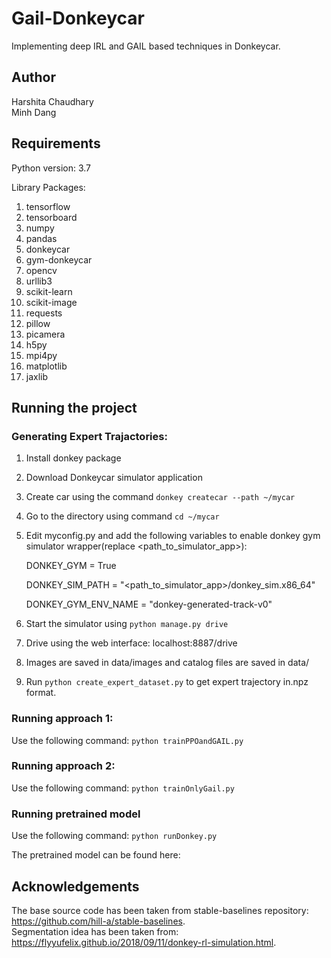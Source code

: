 
# Gail-Donkeycar 
Implementing deep IRL and GAIL based techniques in Donkeycar.

## Author 
Harshita Chaudhary  
Minh Dang  

## Requirements
Python version: 3.7

Library Packages: 
1. tensorflow
2. tensorboard
3. numpy
4. pandas
5. donkeycar
6. gym-donkeycar
7. opencv
8. urllib3
9. scikit-learn
10. scikit-image
11. requests
12. pillow
13. picamera
14. h5py
15. mpi4py
16. matplotlib
17. jaxlib
  

## Running the project

### Generating Expert Trajactories:

1. Install donkey package
2. Download Donkeycar simulator application
3. Create car using the command `donkey createcar --path ~/mycar`
4. Go to the directory using command `cd ~/mycar`
5. Edit myconfig.py and add the following variables to enable donkey gym simulator wrapper(replace <path_to_simulator_app>):

    DONKEY_GYM = True
    
    DONKEY_SIM_PATH = "<path_to_simulator_app>/donkey_sim.x86_64"
    
    DONKEY_GYM_ENV_NAME = "donkey-generated-track-v0"
    
7. Start the simulator using `python manage.py drive`
8. Drive using the web interface: localhost:8887/drive
9. Images are saved in data/images and catalog files are saved in data/
10. Run `python create_expert_dataset.py` to get expert trajectory in.npz format.

### Running approach 1:
Use the following command:
    `python trainPPOandGAIL.py`

### Running approach 2:
Use the following command:
    `python trainOnlyGail.py`

### Running pretrained model
Use the following command:
    `python runDonkey.py`

The pretrained model can be found here:

## Acknowledgements
The base source code has been taken from stable-baselines repository: https://github.com/hill-a/stable-baselines.  
Segmentation idea has been taken from: https://flyyufelix.github.io/2018/09/11/donkey-rl-simulation.html.  
